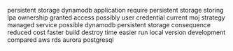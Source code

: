 persistent storage dynamodb application require persistent storage storing lpa ownership granted access possibly user credential current moj strategy managed service possible dynamodb persistent storage consequence reduced cost faster build destroy time easier run local version development compared aws rds aurora postgresql
